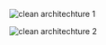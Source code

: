 
![clean architechture 1](https://user-images.githubusercontent.com/111859625/198953650-731ca2b4-245c-4cd6-9f3b-f702c71869e4.png)

![clean architechture 2](https://user-images.githubusercontent.com/111859625/198953636-ce1ca3ad-5d12-499e-9209-edaa17fb1563.png)
